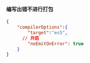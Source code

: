 #### 编写出错不进行打包

```json
{
    "compilerOptions":{
        "target":"es5",
      // 开启
        "noEmitOnError": true
    }
}
```

